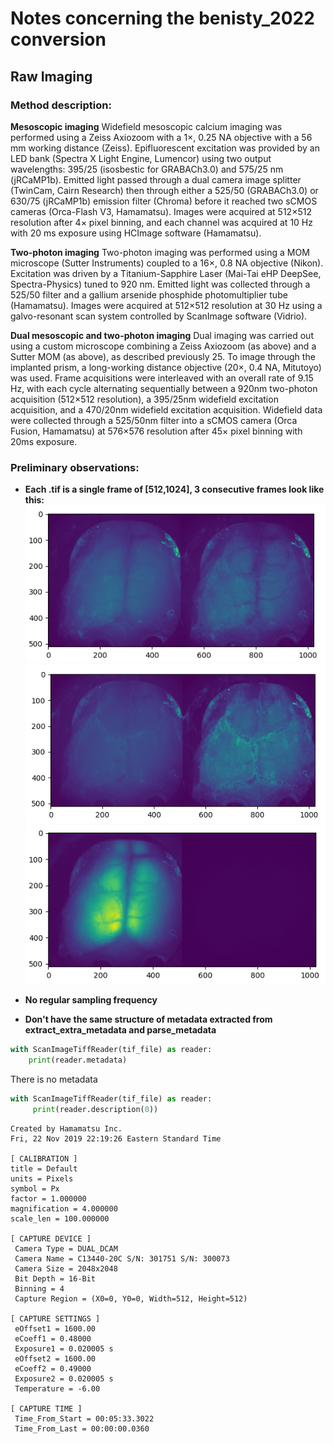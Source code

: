 # Notes concerning the benisty_2022 conversion

## Raw Imaging
### Method description:
**Mesoscopic imaging**
Widefield mesoscopic calcium imaging was performed using a Zeiss Axiozoom with a 1×, 0.25 NA objective with a 56 mm working distance (Zeiss). Epifluorescent excitation was provided by an LED bank (Spectra X Light Engine, Lumencor) using two output wavelengths: 395/25 (isosbestic for GRABACh3.0) and 575/25 nm (jRCaMP1b). Emitted light passed through a dual camera image splitter (TwinCam, Cairn Research) then through either a 525/50 (GRABACh3.0) or 630/75 (jRCaMP1b) emission filter (Chroma) before it reached two sCMOS cameras (Orca-Flash V3, Hamamatsu). Images were acquired at 512×512 resolution after 4× pixel binning, and each channel was acquired at 10 Hz with 20 ms exposure using HCImage software (Hamamatsu).

**Two-photon imaging**
Two-photon imaging was performed using a MOM microscope (Sutter Instruments) coupled to a 16×, 0.8 NA objective (Nikon). Excitation was driven by a Titanium-Sapphire Laser (Mai-Tai eHP DeepSee, Spectra-Physics) tuned to 920 nm. Emitted light was collected through a 525/50 filter and a gallium arsenide phosphide photomultiplier tube (Hamamatsu). Images were acquired at 512×512 resolution at 30 Hz using a galvo-resonant scan system controlled by ScanImage software (Vidrio).

**Dual mesoscopic and two-photon imaging**
Dual imaging was carried out using a custom microscope combining a Zeiss Axiozoom (as above) and a Sutter MOM (as above), as described previously 25. To image through the implanted prism, a long-working distance objective (20×, 0.4 NA, Mitutoyo) was used. Frame acquisitions were interleaved with an overall rate of 9.15 Hz, with each cycle alternating sequentially between a 920nm two-photon acquisition (512×512 resolution), a 395/25nm widefield excitation acquisition, and a 470/20nm widefield excitation acquisition. Widefield data were collected through a 525/50nm filter into a sCMOS camera (Orca Fusion, Hamamatsu) at 576×576 resolution after 45× pixel binning with 20ms exposure.

### Preliminary observations:
- **Each .tif is a single frame of [512,1024], 3 consecutive frames look like this:**
![alt text](frame1.png)
![alt text](frame2.png)
![alt text](frame3.png)

- **No regular sampling frequency**

- **Don't have the same structure of metadata extracted from extract_extra_metadata and parse_metadata**
```python
with ScanImageTiffReader(tif_file) as reader:
    print(reader.metadata)
```
There is no metadata
```python
with ScanImageTiffReader(tif_file) as reader:
     print(reader.description(0))
```
```     
Created by Hamamatsu Inc.
Fri, 22 Nov 2019 22:19:26 Eastern Standard Time

[ CALIBRATION ]
title = Default
units = Pixels
symbol = Px
factor = 1.000000
magnification = 4.000000
scale_len = 100.000000

[ CAPTURE DEVICE ]
 Camera Type = DUAL_DCAM
 Camera Name = C13440-20C S/N: 301751 S/N: 300073
 Camera Size = 2048x2048
 Bit Depth = 16-Bit
 Binning = 4
 Capture Region = (X0=0, Y0=0, Width=512, Height=512)

[ CAPTURE SETTINGS ]
 eOffset1 = 1600.00
 eCoeff1 = 0.48000
 Exposure1 = 0.020005 s
 eOffset2 = 1600.00
 eCoeff2 = 0.49000
 Exposure2 = 0.020005 s
 Temperature = -6.00

[ CAPTURE TIME ]
 Time_From_Start = 00:05:33.3022
 Time_From_Last = 00:00:00.0360
 ```